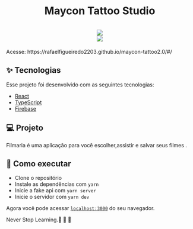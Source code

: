 <h1 align="center" >
 Maycon Tattoo Studio



<br/>
 <br/>




  <img src="https://user-images.githubusercontent.com/60237326/136127926-47f979c7-04a7-42a7-960c-ba5b06b15954.png"/>
 <br/>
  <img src="https://user-images.githubusercontent.com/60237326/136128286-1e136c47-696f-4095-9bd4-232ff2675651.png"/>



  
  
  </h1>
 Acesse: https://rafaelfigueiredo2203.github.io/maycon-tattoo2.0/#/




## ✨ Tecnologias

Esse projeto foi desenvolvido com as seguintes tecnologias:

- [React](https://reactjs.org)
- [TypeScript](https://www.typescriptlang.org/)
- [Firebase](https://firebase.google.com/docs)


## 💻 Projeto

Filmaria é uma aplicação  para você escolher,assistir e salvar seus filmes .



## 🚀 Como executar

- Clone o repositório
- Instale as dependências com `yarn`
- Inicie a fake api com `yarn server`
- Inicie o servidor com `yarn dev`

Agora você pode acessar [`localhost:3000`](http://localhost:3000) do seu navegador.

Never Stop Learning.🚀 🚀 🚀 
